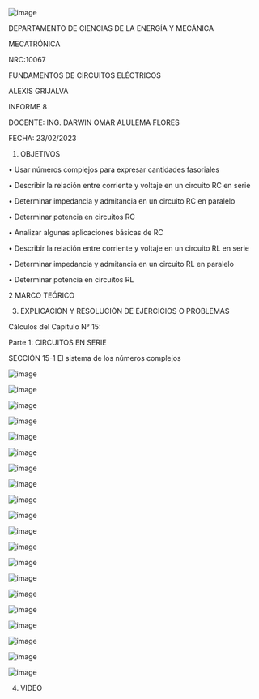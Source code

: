 ![image](https://user-images.githubusercontent.com/117738904/219027365-9aeccc7b-21fb-453d-951a-e8b56eaf44a1.png)

DEPARTAMENTO DE CIENCIAS DE LA ENERGÍA Y MECÁNICA

MECATRÓNICA

NRC:10067

FUNDAMENTOS DE CIRCUITOS ELÉCTRICOS

ALEXIS GRIJALVA

INFORME 8

DOCENTE: ING. DARWIN OMAR ALULEMA FLORES

FECHA: 23/02/2023

1. OBJETIVOS

•	Usar números complejos para expresar cantidades fasoriales  

•	Describir la relación entre corriente y voltaje en un circuito RC en serie

•	Determinar impedancia y admitancia en un circuito RC en paralelo

•	Determinar potencia en circuitos RC

•	Analizar algunas aplicaciones básicas de RC

•	Describir la relación entre corriente y voltaje en un circuito RL en serie

•	Determinar impedancia y admitancia en un circuito RL en paralelo

•	Determinar potencia en circuitos RL

2 MARCO TEÓRICO


3. EXPLICACIÓN Y RESOLUCIÓN DE EJERCICIOS O PROBLEMAS

Cálculos del Capítulo N° 15:

Parte 1: CIRCUITOS EN SERIE

SECCIÓN 15-1	El sistema de los números complejos

![image](https://user-images.githubusercontent.com/117738904/219030622-4d09488f-04e1-473b-ab35-c43caeff0673.png)

![image](https://user-images.githubusercontent.com/117738904/219030670-2cc26c83-f581-43bc-ac8a-9fdc6d8dedfe.png)

![image](https://user-images.githubusercontent.com/117738904/219031277-a47be4cf-0fdc-4ff3-81f4-4949efe36d74.png)

![image](https://user-images.githubusercontent.com/117738904/219031345-111a4370-1198-47b1-a70d-1cdc36e34ff8.png)


![image](https://user-images.githubusercontent.com/117738904/219031982-0d4a7e10-da24-4658-a27f-c5aacfca3c1e.png)

![image](https://user-images.githubusercontent.com/117738904/219032013-63b6012d-3765-45ed-8549-1144c696e8cf.png)

![image](https://user-images.githubusercontent.com/117738904/219032055-37c68b09-ef48-4c34-9b1b-5a9950233c23.png)

![image](https://user-images.githubusercontent.com/117738904/219032864-344f60e8-11e5-4e88-ac2b-2ccb83c2033a.png)

![image](https://user-images.githubusercontent.com/117738904/219032920-40d90008-89f0-4757-bdff-a5840e24b8d7.png)

![image](https://user-images.githubusercontent.com/117738904/219032973-039e23aa-c06a-4df8-b57c-a32873be5928.png)

![image](https://user-images.githubusercontent.com/117738904/219033036-25bf9e99-cb6d-429f-9388-d5f22462b7c5.png)

![image](https://user-images.githubusercontent.com/117738904/219033176-edadb729-82be-4fc6-9eba-3185d6bf1113.png)

![image](https://user-images.githubusercontent.com/117738904/219033242-8c90ca9d-9f60-46e6-924f-da6352893132.png)

![image](https://user-images.githubusercontent.com/117738904/219033306-84e086ed-fcbe-467d-ae4e-82049df38637.png)

![image](https://user-images.githubusercontent.com/117738904/219033359-b920f162-e510-4168-800b-6ff94fb98cf3.png)

![image](https://user-images.githubusercontent.com/117738904/219033449-5749de42-58a7-4833-97b4-1755d1f88e2e.png)


![image](https://user-images.githubusercontent.com/117738904/219033737-8292a8dc-b952-4605-bcd8-a0e657fad633.png)

![image](https://user-images.githubusercontent.com/117738904/219033897-6b96fc2b-9d5f-4023-9b25-96d080fe9232.png)

![image](https://user-images.githubusercontent.com/117738904/219033977-35884c92-9c7a-4c6c-9fb2-06fc7f85f284.png)

![image](https://user-images.githubusercontent.com/117738904/219034146-18e4d125-8a5b-4dbf-a9b3-108bec787d9b.png)



4. VIDEO


